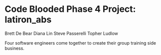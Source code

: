# Code Blooded Phase 4 Project: latiron_abs

Brett De Bear
Diana Lin
Steve Passerelli
Topher Ludlow

Four software engineers come together to create their group training side business. 
